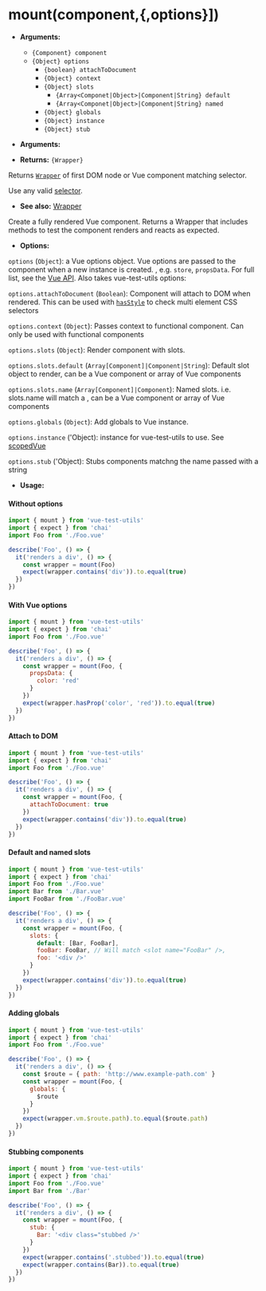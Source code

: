 # mount(component,{,options}])

- **Arguments:**

  - `{Component} component`
  - `{Object} options`
    - `{boolean} attachToDocument`
    - `{Object} context`
    - `{Object} slots`  
        - `{Array<Componet|Object>|Component|String} default`  
        - `{Array<Componet|Object>|Component|String} named`  
    - `{Object} globals`
    - `{Object} instance`
    - `{Object} stub` 
    
- **Arguments:**

- **Returns:** `{Wrapper}`


Returns [`Wrapper`](/api/wrapper/README.md) of first DOM node or Vue component matching selector. 

Use any valid [selector](/api/selectors.md).


- **See also:** [Wrapper](/api/wrapper/README.md)

Create a fully rendered Vue component. Returns a Wrapper that includes methods to test the component renders and reacts as expected.

- **Options:**

`options` (`Object`): a Vue options object. Vue options are passed to the component when a new instance is created. , e.g. `store`, `propsData`. For full list, see the [Vue API](https://vuejs.org/v2/api/). Also takes vue-test-utils options:

`options.attachToDocument` (`Boolean`): Component will attach to DOM when rendered. This can be used with [`hasStyle`](/api/wrapper/hasStyle.md) to check multi element CSS selectors

`options.context` (`Object`): Passes context to functional component. Can only be used with functional components

`options.slots` (`Object`): Render component with slots.

`options.slots.default` (`Array[Component]|Component|String`): Default slot object to render, can be a Vue component or array of Vue components

`options.slots.name` (`Array[Component]|Component`): Named slots. i.e. slots.name will match a <slot name="name" />, can be a Vue component or array of Vue components

`options.globals` (`Object`): Add globals to Vue instance.

`options.instance` ('Object): instance for vue-test-utils to use. See [scopedVue](/api/scopedVue.md)

`options.stub` ('Object): Stubs components matchng the name passed with a string 

- **Usage:**

#### Without options

```js
import { mount } from 'vue-test-utils'
import { expect } from 'chai'
import Foo from './Foo.vue'

describe('Foo', () => {
  it('renders a div', () => {
    const wrapper = mount(Foo)
    expect(wrapper.contains('div')).to.equal(true)
  })
})
```
#### With Vue options
```js
import { mount } from 'vue-test-utils'
import { expect } from 'chai'
import Foo from './Foo.vue'

describe('Foo', () => {
  it('renders a div', () => {
    const wrapper = mount(Foo, {
      propsData: {
        color: 'red'
      }
    })
    expect(wrapper.hasProp('color', 'red')).to.equal(true)
  })
})
```

#### Attach to DOM
```js
import { mount } from 'vue-test-utils'
import { expect } from 'chai'
import Foo from './Foo.vue'

describe('Foo', () => {
  it('renders a div', () => {
    const wrapper = mount(Foo, {
      attachToDocument: true
    })
    expect(wrapper.contains('div')).to.equal(true)
  })
})
```
#### Default and named slots
```js
import { mount } from 'vue-test-utils'
import { expect } from 'chai'
import Foo from './Foo.vue'
import Bar from './Bar.vue'
import FooBar from './FooBar.vue'

describe('Foo', () => {
  it('renders a div', () => {
    const wrapper = mount(Foo, {
      slots: {
        default: [Bar, FooBar],
        fooBar: FooBar, // Will match <slot name="FooBar" />,
        foo: '<div />'
      }
    })
    expect(wrapper.contains('div')).to.equal(true)
  })
})
```

#### Adding globals
```js
import { mount } from 'vue-test-utils'
import { expect } from 'chai'
import Foo from './Foo.vue'

describe('Foo', () => {
  it('renders a div', () => {
    const $route = { path: 'http://www.example-path.com' }
    const wrapper = mount(Foo, {
      globals: {
        $route
      }
    })
    expect(wrapper.vm.$route.path).to.equal($route.path)
  })
})
```

#### Stubbing components
```js
import { mount } from 'vue-test-utils'
import { expect } from 'chai'
import Foo from './Foo.vue'
import Bar from './Bar'

describe('Foo', () => {
  it('renders a div', () => {
    const wrapper = mount(Foo, {
      stub: {
        Bar: '<div class="stubbed />'
      }
    })
    expect(wrapper.contains('.stubbed')).to.equal(true)
    expect(wrapper.contains(Bar)).to.equal(true)
  })
})
```
